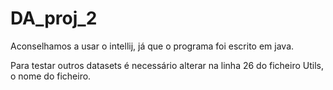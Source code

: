 # DA_proj_2

Aconselhamos a usar o intellij, já que o programa foi escrito em java.

Para testar outros datasets é necessário alterar na linha 26 do ficheiro Utils, o nome do ficheiro.
